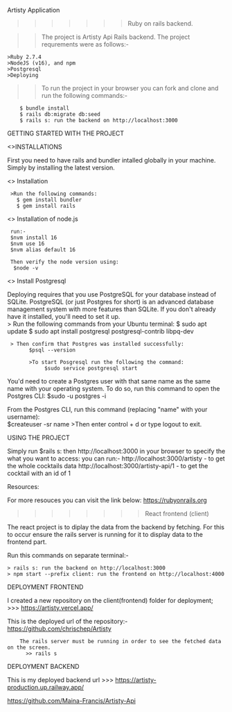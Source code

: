 Artisty Application
       
>>>>>>>    Ruby on rails backend.

>>The project is Artisty Api Rails backend.
>>The project requrements were as follows:-
    
    >Ruby 2.7.4
    >NodeJS (v16), and npm
    >Postgresql
    >Deploying

>>To run the project in your browser you can fork and clone and run the following commands:-

        $ bundle install
        $ rails db:migrate db:seed
        $ rails s: run the backend on http://localhost:3000      


 GETTING STARTED WITH THE PROJECT

 <>INSTALLATIONS

 First you need to have rails and bundler intalled globally in your machine.
   Simply by installing the latest version.

 <> Installation

     >Run the following commands:
       $ gem install bundler
       $ gem install rails

 <> Installation of node.js
   
     run:-
     $nvm install 16
     $nvm use 16
     $nvm alias default 16

     Then verify the node version using:
      $node -v 

 <> Install Postgresql


 Deploying requires that you use PostgreSQL for your database instead of SQLite. PostgreSQL (or just Postgres for short) is an advanced database management system with more features than SQLite. If you don't already have it installed, you'll need to set it up.  
    > Run the following commands from your Ubuntu terminal: 
          $ sudo apt update
          $ sudo apt install postgresql postgresql-contrib libpq-dev

     > Then confirm that Postgres was installed successfully:  
           $psql --version   

           >To start Posgresql run the following the command:
                $sudo service postgresql start

 You'd need to create a Postgres user with that same name as the same name with your operating system.
     To do so, run this command to open the Postgres CLI:
        $sudo -u postgres -i

 From the Postgres CLI, run this command (replacing "name" with your username):  
        $createuser -sr name
        >Then enter control + d or type logout to exit.  
        

USING THE PROJECT

Simply run 
  $rails s: then http://localhost:3000 in your browser
   to specify the what you want to access:
   you can run:-
   http://localhost:3000/artisty - to get the whole cocktails data
   http://localhost:3000/artisty-api/1 - to get the cocktail with an id of 1

Resources:

 For more resouces you can visit the link below:
 https://rubyonrails.org

>>>>>>>> React frontend (client)

The react project is to diplay the data from the backend  by fetching.
For this to occur ensure the rails server is running for it to display data to the frontend part.
   
   Run this commands on separate terminal:-
        
    > rails s: run the backend on http://localhost:3000
    > npm start --prefix client: run the frontend on http://localhost:4000


DEPLOYMENT FRONTEND

I created a new repository on the client(frontend) folder for deployment;
    >>> https://artisty.vercel.app/

 This is the deployed url of the repository:-
        https://github.com/chrischep/Artisty

        The rails server must be running in order to see the fetched data on the screen.
          >> rails s

 DEPLOYMENT BACKEND

 This is my deployed backend url
    >>> https://artisty-production.up.railway.app/

 https://github.com/Maina-Francis/Artisty-Api

